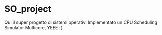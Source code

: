 # SO_project

Qui il super progetto di sistemi operativi
Implementato un CPU Scheduling Simulator Multicore, YEEE :(

